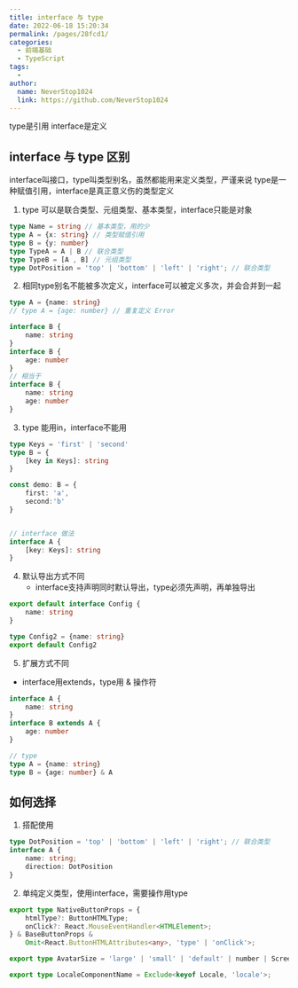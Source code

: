 ```yaml
---
title: interface 与 type
date: 2022-06-18 15:20:34
permalink: /pages/28fcd1/
categories:
  - 前端基础
  - TypeScript
tags:
  - 
author: 
  name: NeverStop1024
  link: https://github.com/NeverStop1024
---
```


type是引用 interface是定义
## interface 与 type 区别
interface叫接口，type叫类型别名，虽然都能用来定义类型，严谨来说 type是一种赋值引用，interface是真正意义伤的类型定义

1. type 可以是联合类型、元组类型、基本类型，interface只能是对象
```typescript
type Name = string // 基本类型，用的少
type A = {x: string} // 类型赋值引用
type B = {y: number}
type TypeA = A | B // 联合类型
type TypeB = [A , B] // 元组类型
type DotPosition = 'top' | 'bottom' | 'left' | 'right'; // 联合类型
```
2. 相同type别名不能被多次定义，interface可以被定义多次，并会合并到一起
```typescript
type A = {name: string}
// type A = {age: number} // 重复定义 Error

interface B {
    name: string
}
interface B {
    age: number
}
// 相当于
interface B {
    name: string
    age: number
}
```
3. type 能用in，interface不能用
```typescript
type Keys = 'first' | 'second'
type B = {
    [key in Keys]: string
}

const demo: B = {
    first: 'a',
    second:'b'
}


// interface 做法
interface A {
    [key: Keys]: string
}
```
4. 默认导出方式不同 
   * interface支持声明同时默认导出，type必须先声明，再单独导出
```typescript
export default interface Config {
    name: string
}

type Config2 = {name: string}
export default Config2
```
5. 扩展方式不同
* interface用extends，type用 & 操作符
```typescript
interface A {
    name: string
}
interface B extends A {
    age: number
}

// type
type A = {name: string}
type B = {age: number} & A
```

## 如何选择
1. 搭配使用
```typescript
type DotPosition = 'top' | 'bottom' | 'left' | 'right'; // 联合类型
interface A {
    name: string;
    direction: DotPosition
}
```

2. 单纯定义类型，使用interface，需要操作用type
```typescript
export type NativeButtonProps = {
    htmlType?: ButtonHTMLType;
    onClick?: React.MouseEventHandler<HTMLElement>;
} & BaseButtonProps &
    Omit<React.ButtonHTMLAttributes<any>, 'type' | 'onClick'>;

export type AvatarSize = 'large' | 'small' | 'default' | number | ScreenSizeMap;

export type LocaleComponentName = Exclude<keyof Locale, 'locale'>;

```
